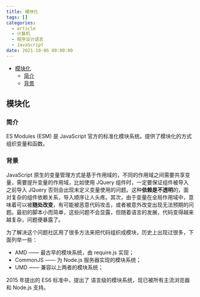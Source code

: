 ```yaml
---
title: 模块化
tags: []
categories:
  - article
  - 计算机
  - 程序设计语言
  - JavaScript
date: 2021-10-06 00:00:00
---
```


- [模块化](#模块化)
  - [简介](#简介)
  - [背景](#背景)

## 模块化

### 简介

ES Modules (ESM) 是 JavaScript 官方的标准化模块系统。提供了模块化的方式组织变量和函数。

### 背景

JavaScript 原生的变量管理方式是基于作用域的，不同的作用域之间需要共享变量，需要提升变量的作用域，比如使用 JQuery 组件时，一定要保证组件被导入之前导入 JQuery 否则会出现未定义变量使用的问题。这种**依赖是不透明**的，面对复杂的组件依赖关系，导入顺序让人头疼。其次，由于变量在全局作用域中，意味着可以被**随处改变**，有可能被恶意代码攻击，或者被意外改变出现无法预期的问题。最初的脚本小而简单，这些问题不会显露，但随着语言的发展，代码变得越来越复杂，问题便暴露了。

为了解决这个问题社区用了很多方法来把代码组织成模块，历史上出现过很多，下面列举一些：

- AMD —— 最古早的模块系统，由 require.js 实现；
- CommonJS —— 为 Node.js 服务器实现的模块系统；
- UMD —— 兼容以上两者的模块系统；

2015 年提出的 ES6 标准中，提出了 语言级的模块系统，现已被所有主流浏览器和 Node.js 支持。
